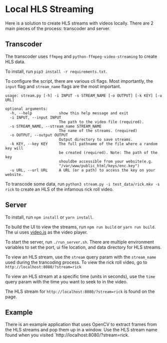 # Local HLS Streaming

Here is a solution to create HLS streams with videos locally. There are 2 main pieces of the process: transcoder and server.


## Transcoder

The transcoder uses `ffmpeg` and `python-ffmpeg-video-streaming` to create HLS data. 

To install, run `pip3 install -r requirements.txt`.

To configure the script, there are various cli flags. Most importantly, the `input` flag and `stream_name` flags are the most important.

```
usage: stream.py [-h] -i INPUT -s STREAM_NAME [-o OUTPUT] [-k KEY] [-u URL]

optional arguments:
  -h, --help            show this help message and exit
  -i INPUT, --input INPUT
                        The path to the video file (required).
  -s STREAM_NAME, --stream_name STREAM_NAME
                        The name of the streams. (required)
  -o OUTPUT, --output OUTPUT
                        Output directory to save streams.
  -k KEY, --key KEY     The full pathname of the file where a random key will
                        be created (required). Note: The path of the key
                        shouldbe accessible from your website(e.g.
                        "/var/www/public_html/keys/enc.key")
  -u URL, --url URL     A URL (or a path) to access the key on your website.
```

To transcode some data, run `python3 stream.py -i test_data/rick.mkv -s rick` to create an HLS of the infamous rick roll video.

## Server

To install, run `npm install` or `yarn install`.

To build the UI to view the streams, run `npm run build` or `yarn run build`. The ui uses [video.js](https://videojs.com/) as the video player.

To start the server, run `./run_server.sh`. There are multiple environment variables to set the port, ui file location, and data directory for HLS streams.

To view an HLS stream, use the `stream` query param with the `stream_name` used during the trancoding process. To view the rick roll video, go to `http://localhost:8080/?stream=rick`

To view an HLS stream at a specific time (units in seconds), use the `time` query param with the time you want to seek to in the video.

The HLS stream for `http://localhost:8080/?stream=rick` is found on the page.


## Example

There is an example application that uses OpenCV to extract frames from the HLS streams and pop them up in a window. Use the HLS stream name found when you visited `http://localhost:8080/?stream=rick.